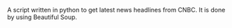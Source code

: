 A script written in python to get latest news headlines from CNBC. It is done by using Beautiful Soup.
